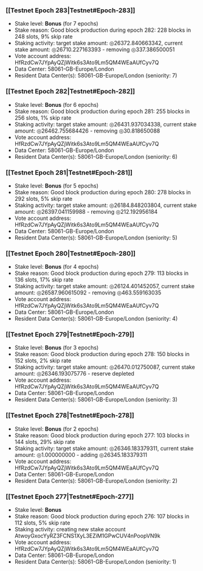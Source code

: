 ### [[Testnet Epoch 283|Testnet#Epoch-283]]
* Stake level: **Bonus** (for 7 epochs)
* Stake reason: Good block production during epoch 282: 228 blocks in 248 slots, 9% skip rate
* Staking activity: target stake amount: ◎26372.840663342, current stake amount: ◎26710.227163393 - removing ◎337.386500051
* Vote account address: HfRzdCw7JYpAyQZjWitk6s3Ato9Lm5QM4WEaAUfCyv7Q
* Data Center: 58061-GB-Europe/London
* Resident Data Center(s): 58061-GB-Europe/London (seniority: 7)
### [[Testnet Epoch 282|Testnet#Epoch-282]]
* Stake level: **Bonus** (for 6 epochs)
* Stake reason: Good block production during epoch 281: 255 blocks in 256 slots, 1% skip rate
* Staking activity: target stake amount: ◎26431.937034338, current stake amount: ◎26462.755684426 - removing ◎30.818650088
* Vote account address: HfRzdCw7JYpAyQZjWitk6s3Ato9Lm5QM4WEaAUfCyv7Q
* Data Center: 58061-GB-Europe/London
* Resident Data Center(s): 58061-GB-Europe/London (seniority: 6)
### [[Testnet Epoch 281|Testnet#Epoch-281]]
* Stake level: **Bonus** (for 5 epochs)
* Stake reason: Good block production during epoch 280: 278 blocks in 292 slots, 5% skip rate
* Staking activity: target stake amount: ◎26184.848203804, current stake amount: ◎26397.041159988 - removing ◎212.192956184
* Vote account address: HfRzdCw7JYpAyQZjWitk6s3Ato9Lm5QM4WEaAUfCyv7Q
* Data Center: 58061-GB-Europe/London
* Resident Data Center(s): 58061-GB-Europe/London (seniority: 5)
### [[Testnet Epoch 280|Testnet#Epoch-280]]
* Stake level: **Bonus** (for 4 epochs)
* Stake reason: Good block production during epoch 279: 113 blocks in 136 slots, 17% skip rate
* Staking activity: target stake amount: ◎26124.401452057, current stake amount: ◎26587.960615092 - removing ◎463.559163035
* Vote account address: HfRzdCw7JYpAyQZjWitk6s3Ato9Lm5QM4WEaAUfCyv7Q
* Data Center: 58061-GB-Europe/London
* Resident Data Center(s): 58061-GB-Europe/London (seniority: 4)
### [[Testnet Epoch 279|Testnet#Epoch-279]]
* Stake level: **Bonus** (for 3 epochs)
* Stake reason: Good block production during epoch 278: 150 blocks in 152 slots, 2% skip rate
* Staking activity: target stake amount: ◎26470.012750087, current stake amount: ◎26346.193075776 - reserve depleted
* Vote account address: HfRzdCw7JYpAyQZjWitk6s3Ato9Lm5QM4WEaAUfCyv7Q
* Data Center: 58061-GB-Europe/London
* Resident Data Center(s): 58061-GB-Europe/London (seniority: 3)
### [[Testnet Epoch 278|Testnet#Epoch-278]]
* Stake level: **Bonus** (for 2 epochs)
* Stake reason: Good block production during epoch 277: 103 blocks in 144 slots, 29% skip rate
* Staking activity: target stake amount: ◎26346.183379311, current stake amount: ◎1.000000000 - adding ◎26345.183379311
* Vote account address: HfRzdCw7JYpAyQZjWitk6s3Ato9Lm5QM4WEaAUfCyv7Q
* Data Center: 58061-GB-Europe/London
* Resident Data Center(s): 58061-GB-Europe/London (seniority: 2)
### [[Testnet Epoch 277|Testnet#Epoch-277]]
* Stake level: **Bonus**
* Stake reason: Good block production during epoch 276: 107 blocks in 112 slots, 5% skip rate
* Staking activity: creating new stake account AtwoyGxocYyRZ3FCNS1XyL3EZiM1GPwCUV4nPoopVN9k
* Vote account address: HfRzdCw7JYpAyQZjWitk6s3Ato9Lm5QM4WEaAUfCyv7Q
* Data Center: 58061-GB-Europe/London
* Resident Data Center(s): 58061-GB-Europe/London (seniority: 1)